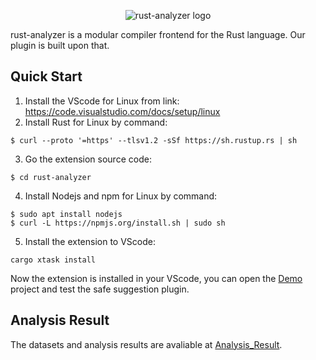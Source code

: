 <p align="center">
  <img
    src="https://raw.githubusercontent.com/rust-analyzer/rust-analyzer/master/assets/logo-wide.svg"
    alt="rust-analyzer logo">
</p>

rust-analyzer is a modular compiler frontend for the Rust language. Our plugin is built upon that.
## Quick Start

1. Install the VScode for Linux from link: https://code.visualstudio.com/docs/setup/linux
2. Install Rust for Linux by command: 
```
$ curl --proto '=https' --tlsv1.2 -sSf https://sh.rustup.rs | sh
```
3. Go the extension source code:
```
$ cd rust-analyzer
```
4. Install Nodejs and npm for Linux by command: 
```
$ sudo apt install nodejs
$ curl -L https://npmjs.org/install.sh | sudo sh 
```
5. Install the extension to VScode: 
```
cargo xtask install
```
Now the extension is installed in your VScode, you can open the [Demo](./Demo) project and test the safe suggestion plugin.

## Analysis Result

The datasets and analysis results are avaliable at [Analysis_Result](./Analysis_Result).
